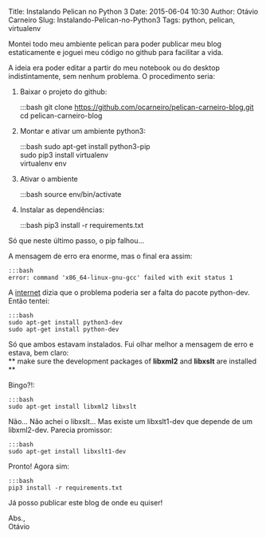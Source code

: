 Title: Instalando Pelican no Python 3
Date: 2015-06-04 10:30
Author: Otávio Carneiro
Slug: Instalando-Pelican-no-Python3
Tags: python, pelican, virtualenv

Montei todo meu ambiente pelican para poder publicar meu blog estaticamente e joguei meu código no github para facilitar a vida.

A ideia era poder editar a partir do meu notebook ou do desktop indistintamente, sem nenhum problema. O procedimento seria:

1) Baixar o projeto do github:

    :::bash
    git clone https://github.com/ocarneiro/pelican-carneiro-blog.git  
    cd pelican-carneiro-blog  

2) Montar e ativar um ambiente python3:  

    :::bash
    sudo apt-get install python3-pip  
    sudo pip3 install virtualenv  
    virtualenv env  
   
3) Ativar o ambiente    

    :::bash
    source env/bin/activate  

4) Instalar as dependências:  

    :::bash
    pip3 install -r requirements.txt  

Só que neste último passo, o pip falhou...

A mensagem de erro era enorme, mas o final era assim:  

    :::bash
    error: command 'x86_64-linux-gnu-gcc' failed with exit status 1

A [internet](http://stackoverflow.com/questions/29778715/pip-install-reportlab-error-command-x86-64-linux-gnu-gcc-failed-with-exit-sta) dizia que o problema poderia ser a falta do pacote python-dev. Então tentei:  

    :::bash
    sudo apt-get install python3-dev  
    sudo apt-get install python-dev  
    
Só que ambos estavam instalados. Fui olhar melhor a mensagem de erro e estava, bem claro:  
\*\* make sure the development packages of **libxml2** and **libxslt** are installed \*\*

Bingo?!:  
    
    :::bash
    sudo apt-get install libxml2 libxslt  

Não... Não achei o libxslt... Mas existe um libxslt1-dev que depende de um libxml2-dev. Parecia promissor:  
    
    :::bash
    sudo apt-get install libxslt1-dev  
    
Pronto! Agora sim:  
    
    :::bash
    pip3 install -r requirements.txt  
    
Já posso publicar este blog de onde eu quiser!  

Abs.,  
Otávio
